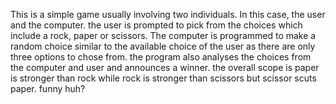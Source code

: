 This is a simple game usually involving two individuals. In this case, the user and the computer. the user is prompted to pick from the choices which include a rock, paper or scissors. The computer is programmed to make a random choice similar to the available choice of the user as there are only three options to chose from. the program also analyses the choices from the computer and user and announces a winner. the overall scope is paper is stronger than rock while rock is stronger than scissors but scissor scuts paper. funny huh? 

